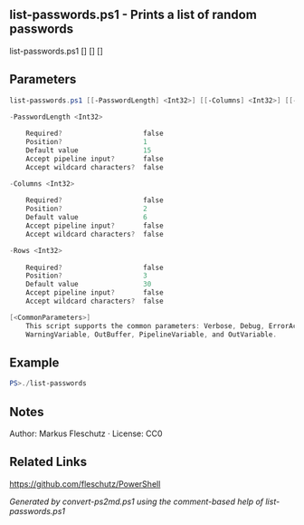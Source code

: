 ## list-passwords.ps1 - Prints a list of random passwords

list-passwords.ps1 [<PasswordLength>] [<Columns>] [<Rows>]

## Parameters
```powershell
list-passwords.ps1 [[-PasswordLength] <Int32>] [[-Columns] <Int32>] [[-Rows] <Int32>] [<CommonParameters>]

-PasswordLength <Int32>
    
    Required?                    false
    Position?                    1
    Default value                15
    Accept pipeline input?       false
    Accept wildcard characters?  false

-Columns <Int32>
    
    Required?                    false
    Position?                    2
    Default value                6
    Accept pipeline input?       false
    Accept wildcard characters?  false

-Rows <Int32>
    
    Required?                    false
    Position?                    3
    Default value                30
    Accept pipeline input?       false
    Accept wildcard characters?  false

[<CommonParameters>]
    This script supports the common parameters: Verbose, Debug, ErrorAction, ErrorVariable, WarningAction, 
    WarningVariable, OutBuffer, PipelineVariable, and OutVariable.
```

## Example
```powershell
PS>./list-passwords
```

## Notes
Author: Markus Fleschutz · License: CC0

## Related Links
https://github.com/fleschutz/PowerShell

*Generated by convert-ps2md.ps1 using the comment-based help of list-passwords.ps1*
